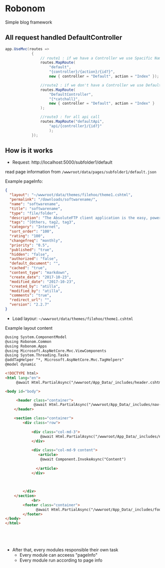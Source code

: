 # Robonom
Simple blog framework


## All request handled DefaultController


```csharp
app.UseMvc(routes =>
            {
                // route1 : if we have a Controller we use Spacific NamedController
                routes.MapRoute(
                    "default",
                    "{controller}/{action}/{id?}",
                    new { controller = "Default", action = "Index" });

                //route2 : if we don't have a Controller we use DefaultController
                routes.MapRoute(
                    "DefaultController",
                    "{*catchall}",
                    new { controller = "Default", action = "Index" }
                );

                //route3 : for all api call 
                routes.MapRoute("defaultApi",
                    "api/{controller}/{id?}"
                    );
            });
```

## How is it works

- Request: http://localhost:5000/subfolder1/default

read page information from `/wwwroot/data/pages/subfolder1/default.json`

Example pageInfo:

```json
{
  "layout": "~/wwwroot/data/themes/filehoo/theme1.cshtml",
  "permalink": "/downloads/softwarename/",
  "name": "softwarename",
  "title": "softwarename",
  "type": "file/folder",
  "description": "The AbsoluteFTP client application is the easy, powerful way to transfer files using FTP, with a simple Explorer-like interface...",
  "tags": "[Others, tag2, tag3",
  "category": "Internet",
  "sort_order": "100",
  "rating": "100",
  "changefreq": "monthly",
  "priority": "0.5",
  "published": "true",
  "hidden": "false",
  "authorized": "false",
  "default_document": "",
  "cached": "true",
  "content_type": "markdown",
  "create_date": "2017-10-23",
  "modified_date": "2017-10-23",
  "created_by": "atilla",
  "modified_by": "atilla",
  "comments": "true",
  "redirect_url": "",
  "version": "2.2.7"
}
```

- Load layour: `~/wwwroot/data/themes/filehoo/theme1.cshtml`

Example layout content

```html
@using System.ComponentModel
@using Robonom.Common
@using Robonom.Apps
@using Microsoft.AspNetCore.Mvc.ViewComponents
@using System.Threading.Tasks
@addTagHelper "*, Microsoft.AspNetCore.Mvc.TagHelpers"
@model dynamic

<!DOCTYPE html>
<html lang="en">
     @await Html.PartialAsync("/wwwroot/App_Data/_includes/header.cshtml")

<body id="body">

     <header class="container">
             @await Html.PartialAsync("/wwwroot/App_Data/_includes/nav-top.cshtml")
    </header>

    <section class="container">
        <div class="row">
                
            <div class="col-md-3">
                @await Html.PartialAsync("/wwwroot/App_Data/_includes/nav-left.cshtml")
            </div>
                
            <div class="col-md-9 content">
               <article>
                @await Component.InvokeAsync("Content")
                        
              </article>
            </div>
                
     
                
        </div>
    </section>
            <br>
        <footer class="container">
              @await Html.PartialAsync("/wwwroot/App_Data/_includes/footer.cshtml")
        </footer>
</body>
</html>






```

- After that, every modules responsible their own task
   - Every module can acceess "pageInfo"
   - Every module run according to page info